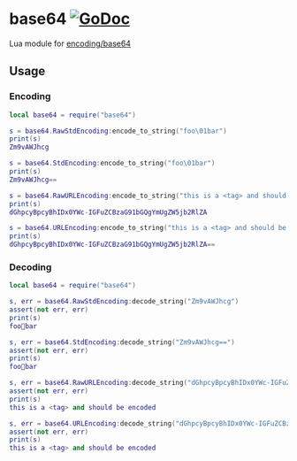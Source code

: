 # base64 [![GoDoc](https://godoc.org/github.com/venerasf/go-lua-libs/base64?status.svg)](https://godoc.org/github.com/venerasf/go-lua-libs/base64)

Lua module for [encoding/base64](https://pkg.go.dev/encoding/base64)

## Usage

### Encoding

```lua
local base64 = require("base64")

s = base64.RawStdEncoding:encode_to_string("foo\01bar")
print(s)
Zm9vAWJhcg

s = base64.StdEncoding:encode_to_string("foo\01bar")
print(s)
Zm9vAWJhcg==

s = base64.RawURLEncoding:encode_to_string("this is a <tag> and should be encoded")
print(s)
dGhpcyBpcyBhIDx0YWc-IGFuZCBzaG91bGQgYmUgZW5jb2RlZA

s = base64.URLEncoding:encode_to_string("this is a <tag> and should be encoded")
print(s)
dGhpcyBpcyBhIDx0YWc-IGFuZCBzaG91bGQgYmUgZW5jb2RlZA==

```

### Decoding

```lua
local base64 = require("base64")

s, err = base64.RawStdEncoding:decode_string("Zm9vAWJhcg")
assert(not err, err)
print(s)
foobar

s, err = base64.StdEncoding:decode_string("Zm9vAWJhcg==")
assert(not err, err)
print(s)
foobar

s, err = base64.RawURLEncoding:decode_string("dGhpcyBpcyBhIDx0YWc-IGFuZCBzaG91bGQgYmUgZW5jb2RlZA")
assert(not err, err)
print(s)
this is a <tag> and should be encoded

s, err = base64.URLEncoding:decode_string("dGhpcyBpcyBhIDx0YWc-IGFuZCBzaG91bGQgYmUgZW5jb2RlZA==")
assert(not err, err)
print(s)
this is a <tag> and should be encoded
```
